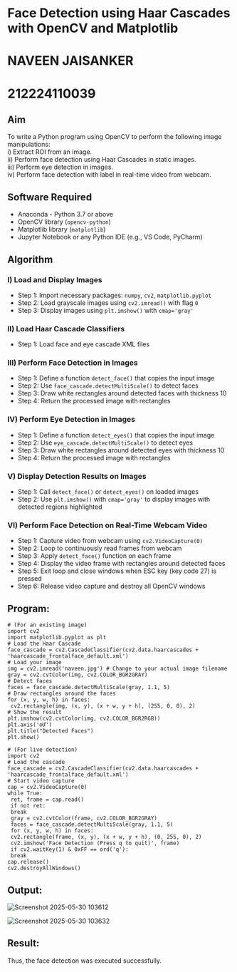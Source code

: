 # Face Detection using Haar Cascades with OpenCV and Matplotlib

# NAVEEN JAISANKER
# 212224110039
## Aim

To write a Python program using OpenCV to perform the following image manipulations:  
i) Extract ROI from an image.  
ii) Perform face detection using Haar Cascades in static images.  
iii) Perform eye detection in images.  
iv) Perform face detection with label in real-time video from webcam.

## Software Required

- Anaconda - Python 3.7 or above  
- OpenCV library (`opencv-python`)  
- Matplotlib library (`matplotlib`)  
- Jupyter Notebook or any Python IDE (e.g., VS Code, PyCharm)

## Algorithm

### I) Load and Display Images

- Step 1: Import necessary packages: `numpy`, `cv2`, `matplotlib.pyplot`  
- Step 2: Load grayscale images using `cv2.imread()` with flag `0`  
- Step 3: Display images using `plt.imshow()` with `cmap='gray'`

### II) Load Haar Cascade Classifiers

- Step 1: Load face and eye cascade XML files 
### III) Perform Face Detection in Images

- Step 1: Define a function `detect_face()` that copies the input image  
- Step 2: Use `face_cascade.detectMultiScale()` to detect faces  
- Step 3: Draw white rectangles around detected faces with thickness 10  
- Step 4: Return the processed image with rectangles  

### IV) Perform Eye Detection in Images

- Step 1: Define a function `detect_eyes()` that copies the input image  
- Step 2: Use `eye_cascade.detectMultiScale()` to detect eyes  
- Step 3: Draw white rectangles around detected eyes with thickness 10  
- Step 4: Return the processed image with rectangles  

### V) Display Detection Results on Images

- Step 1: Call `detect_face()` or `detect_eyes()` on loaded images  
- Step 2: Use `plt.imshow()` with `cmap='gray'` to display images with detected regions highlighted  

### VI) Perform Face Detection on Real-Time Webcam Video

- Step 1: Capture video from webcam using `cv2.VideoCapture(0)`  
- Step 2: Loop to continuously read frames from webcam  
- Step 3: Apply `detect_face()` function on each frame 
- Step 4: Display the video frame with rectangles around detected faces  
- Step 5: Exit loop and close windows when ESC key (key code 27) is pressed  
- Step 6: Release video capture and destroy all OpenCV windows  

## Program:

```
# (For an existing image)
import cv2
import matplotlib.pyplot as plt
# Load the Haar Cascade
face_cascade = cv2.CascadeClassifier(cv2.data.haarcascades +
'haarcascade_frontalface_default.xml')
# Load your image
img = cv2.imread('naveen.jpg') # Change to your actual image filename
gray = cv2.cvtColor(img, cv2.COLOR_BGR2GRAY)
# Detect faces
faces = face_cascade.detectMultiScale(gray, 1.1, 5)
# Draw rectangles around the faces
for (x, y, w, h) in faces:
 cv2.rectangle(img, (x, y), (x + w, y + h), (255, 0, 0), 2)
# Show the result
plt.imshow(cv2.cvtColor(img, cv2.COLOR_BGR2RGB))
plt.axis('oƯ')
plt.title("Detected Faces")
plt.show()

# (For live detection)
import cv2
# Load the cascade
face_cascade = cv2.CascadeClassifier(cv2.data.haarcascades +
'haarcascade_frontalface_default.xml')
# Start video capture
cap = cv2.VideoCapture(0)
while True:
 ret, frame = cap.read()
 if not ret:
 break
 gray = cv2.cvtColor(frame, cv2.COLOR_BGR2GRAY)
 faces = face_cascade.detectMultiScale(gray, 1.1, 5)
 for (x, y, w, h) in faces:
 cv2.rectangle(frame, (x, y), (x + w, y + h), (0, 255, 0), 2)
 cv2.imshow('Face Detection (Press q to quit)', frame)
 if cv2.waitKey(1) & 0xFF == ord('q'):
 break
cap.release()
cv2.destroyAllWindows()
```

## Output:

![Screenshot 2025-05-30 103612](https://github.com/user-attachments/assets/5c275ba7-ff69-4351-a43c-4e537427600f)

![Screenshot 2025-05-30 103632](https://github.com/user-attachments/assets/6b77acad-0ea3-4373-a8f0-5ceb5dca2d93)

## Result:

Thus, the face detection was executed successfully.
